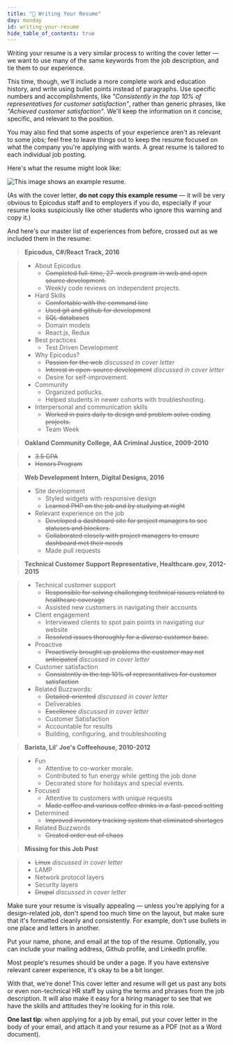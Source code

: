 ```yaml
---
title: "📓 Writing Your Resume"
day: monday
id: writing-your-resume
hide_table_of_contents: true
---
```


Writing your resume is a very similar process to writing the cover letter — we want to use many of the same keywords from the job description, and tie them to our experience.

This time, though, we'll include a more complete work and education history, and write using bullet points instead of paragraphs. Use specific numbers and accomplishments, like _"Consistently in the top 10% of representatives for customer satisfaction"_, rather than generic phrases, like _"Achieved customer satisfaction"_. We'll keep the information on it concise, specific, and relevant to the position.

You may also find that some aspects of your experience aren't as relevant to some jobs; feel free to leave things out to keep the resume focused on what the company you're applying with wants. A great resume is tailored to each individual job posting.

Here's what the resume might look like:

![This image shows an example resume.](https://learnhowtoprogram.s3.us-west-2.amazonaws.com/Soft+Skills+&+Career+Prep/example-resume.png)

(As with the cover letter, **do not copy this example resume** — it will be very obvious to Epicodus staff and to employers if you do, especially if your resume looks suspiciously like other students who ignore this warning and copy it.)

And here's our master list of experiences from before, crossed out as we included them in the resume:

>   **Epicodus, C#/React Track, 2016**

>   - About Epicodus 
>       - <s>Completed full-time, 27-week program in web and open source development.</s>
>       - Weekly code reviews on independent projects.  
>   - Hard Skills
>       - <s>Comfortable with the command line</s>
>       - <s>Used git and github for development</s>
>       - <s>SQL databases</s>
>       - Domain models
>       - React.js, Redux
>   - Best practices
>       - Test Driven Development
>   - Why Epicodus?
>       - <s>Passion for the web</s> _discussed in cover letter_
>       - <s>Interest in open-source development</s> _discussed in cover letter_
>       - Desire for self-improvement.
>   - Community
>       - Organized potlucks.
>       - Helped students in newer cohorts with troubleshooting.
>   - Interpersonal and communication skills
>       - <s>Worked in pairs daily to design and problem solve coding projects.</s>
>       - Team Week

>   **Oakland Community College, AA Criminal Justice, 2009-2010**

>    - <s>3.5 GPA</s>
>    - <s>Honors Program</s>

>    **Web Development Intern, Digital Designs, 2016**

>   - Site development
>       - Styled widgets with responsive design
>       - <s>Learned PHP on the job and by studying at night</s>
>   - Relevant experience on the job
>       - <s>Developed a dashboard site for project managers to see statuses and blockers.</s>
>       - <s>Collaborated closely with project managers to ensure dashboard met their needs</s>
>       - Made pull requests

>  **Technical Customer Support Representative, Healthcare.gov, 2012-2015**

>   - Technical customer support
>       - <s>Responsible for solving challenging technical issues related to healthcare coverage</s>
>       - Assisted new customers in navigating their accounts
>   - Client engagement
>       - Interviewed clients to spot pain points in navigating our website
>       - <s>Resolved issues thoroughly for a diverse customer base.</s>
>   - Proactive
>       -  <s>Proactively brought up problems the customer may not anticipated</s> _discussed in cover letter_
>   - Customer satisfaction
>       - <s>Consistently in the top 10% of representatives for customer satisfaction</s>
>   - Related Buzzwords:
>       - <s>Detailed-oriented</s> _discussed in cover letter_
>       - Deliverables
>       - <s>Excellence</s> _discussed in cover letter_
>       - Customer Satisfaction
>       - Accountable for results
>       - Building, configuring, and troubleshooting

>  **Barista, Lil' Joe's Coffeehouse, 2010-2012**

>   - Fun
>       - Attentive to co-worker morale.
>       - Contributed to fun energy while getting the job done
>       - Decorated store for holidays and special events.
>   - Focused
>       - Attentive to customers with unique requests
>       - <s>Made coffee and various coffee drinks in a fast-paced setting</s>
>   - Determined
>       - <s>Improved inventory tracking system that eliminated shortages</s>
>   - Related Buzzwords
>       - <s>Created order out of chaos</s>

> **Missing for this Job Post**

>   - <s>Linux</s> _discussed in cover letter_
>   - LAMP
>   - Network protocol layers
>   - Security layers
>   - <s>Drupal</s> _discussed in cover letter_

Make sure your resume is visually appealing — unless you're applying for a design-related job, don't spend too much time on the layout, but make sure that it's formatted cleanly and consistently. For example, don't use bullets in one place and letters in another.

Put your name, phone, and email at the top of the resume. Optionally, you can include your mailing address, Github profile, and LinkedIn profile.

Most people's resumes should be under a page. If you have extensive relevant career experience, it's okay to be a bit longer.

With that, we're done! This cover letter and resume will get us past any bots or even non-technical HR staff by using the terms and phrases from the job description. It will also make it easy for a hiring manager to see that we have the skills and attitudes they're looking for in this role.

**One last tip**: when applying for a job by email, put your cover letter in the body of your email, and attach it and your resume as a PDF (not as a Word document).
